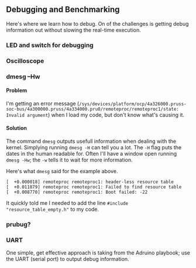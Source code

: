 ## Debugging and Benchmarking

Here's where we learn how to debug. On of the challenges is getting debug
information out without slowing the real-time execution.

### LED and switch for debugging
### Oscilloscope
### dmesg –Hw

#### Problem
I'm getting an error message (`/sys/devices/platform/ocp/4a326000.pruss-soc-bus/4a300000.pruss/4a334000.pru0/remoteproc/remoteproc1/state: Invalid argument`)
when I load my code, but don't know what's causing it.

#### Solution
The command `dmesg` outputs usefull information when dealing with the kernel.
Simplying running `dmesg -H` can tell you a lot.  The `-H` flag puts the
dates in the human readable for.  Often I'll have a window open running `dmesg -Hw`;
the `-w` tells it to wait for more information.

Here's what `dmesg` said for the example above.

```
[  +0.000018] remoteproc remoteproc1: header-less resource table
[  +0.011879] remoteproc remoteproc1: Failed to find resource table
[  +0.008770] remoteproc remoteproc1: Boot failed: -22
```
It quickly told me I needed to add the line `#include "resource_table_empty.h"`
to my code.

### prubug?
### UART

One simple, get effective approach is taking from the Adruino playbook; 
use the UART (serial port) to output debug information.  